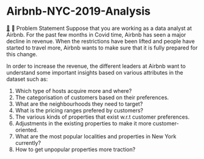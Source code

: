 # Airbnb-NYC-2019-Analysis

[🔗]([url](https://github.com/thuyquynh13/Airbnb-NYC-2019-Analysis/blob/main/README.md)) 🏨 Problem Statement
Suppose that you are working as a data analyst at Airbnb. For the past few months in Covid time, Airbnb has seen a major decline in revenue. When the restrictions have been lifted and people have started to travel more, Airbnb wants to make sure that it is fully prepared for this change.

In order to increase the revenue, the different leaders at Airbnb want to understand some important insights based on various attributes in the dataset such as:
1. Which type of hosts acquire more and where?
2. The categorisation of customers based on their preferences.
3. What are the neighbourhoods they need to target?
4. What is the pricing ranges prefered by customers?
5. The various kinds of properties that exist w.r.t customer preferences.
6. Adjustments in the existing properties to make it more customer-oriented.
7. What are the most popular localities and properties in New York currently?
8. How to get unpopular properties more traction?
